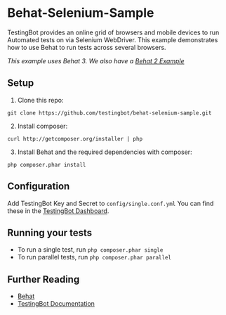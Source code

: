 # Behat-Selenium-Sample
TestingBot provides an online grid of browsers and mobile devices to run Automated tests on via Selenium WebDriver. This example demonstrates how to use Behat to run tests across several browsers.

*This example uses Behat 3. We also have a [Behat 2 Example](https://github.com/testingbot/behat-selenium-sample)*

## Setup 

1. Clone this repo:

  `git clone https://github.com/testingbot/behat-selenium-sample.git`

2. Install composer: 

  `curl http://getcomposer.org/installer | php`

3. Install Behat and the required dependencies with composer:

  `php composer.phar install`

## Configuration
Add TestingBot Key and Secret to `config/single.conf.yml`
You can find these in the [TestingBot Dashboard](https://testingbot.com/members/).

## Running your tests
- To run a single test, run `php composer.phar single`
- To run parallel tests, run `php composer.phar parallel`

## Further Reading
- [Behat](http://behat.org/en/latest/)
- [TestingBot Documentation](https://testingbot.com/support/getting-started/behat-mink.html)